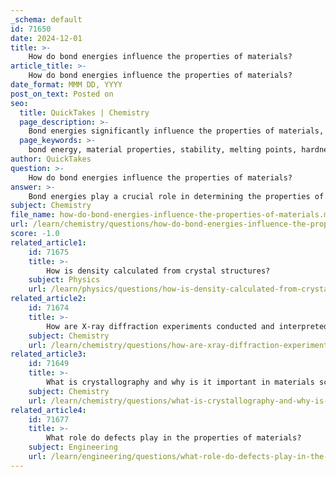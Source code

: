 ```yaml
---
_schema: default
id: 71650
date: 2024-12-01
title: >-
    How do bond energies influence the properties of materials?
article_title: >-
    How do bond energies influence the properties of materials?
date_format: MMM DD, YYYY
post_on_text: Posted on
seo:
  title: QuickTakes | Chemistry
  page_description: >-
    Bond energies significantly influence the properties of materials, including their stability, melting points, hardness, thermal stability, and reactivity, playing a critical role in material science.
  page_keywords: >-
    bond energy, material properties, stability, melting points, hardness, thermal stability, mechanical properties, chemical reactivity, ionic bonds, covalent bonds, metallic bonds, material science, material selection, thermal resistance
author: QuickTakes
question: >-
    How do bond energies influence the properties of materials?
answer: >-
    Bond energies play a crucial role in determining the properties of materials, influencing their stability, melting points, hardness, and overall behavior under various conditions. Here are some key points regarding how bond energies affect material properties:\n\n1. **Definition of Bond Energy**: Bond energy is defined as the amount of energy required to break one mole of bonds in a substance, resulting in the separation of atoms. Higher bond energies indicate stronger bonds, which directly correlate with the stability of the material.\n\n2. **Influence on Physical State**: The bond energy of a material significantly affects its physical state at room temperature. Materials with high bond energies tend to be solid, as the strong interactions between atoms keep them closely packed. Conversely, materials with low bond energies are more likely to exist as gases, while those with intermediate bond energies may be found in a liquid state.\n\n3. **Thermal Stability**: Stronger bonds allow materials to withstand higher temperatures before the bonds break, leading to melting or softening. For instance, ionic and covalent bonds typically exhibit high bond energies, contributing to higher melting points and greater thermal stability in materials like ceramics and metals.\n\n4. **Mechanical Properties**: The hardness and stiffness of materials are also influenced by bond energies. Materials with high bond energies, such as diamond (which has a very high bond energy due to its strong covalent bonds), exhibit exceptional hardness. In contrast, materials with weaker bonds may be more ductile or malleable.\n\n5. **Chemical Reactivity**: Bond energies are essential in determining the reactivity of materials. For example, if the bonds formed in the products of a chemical reaction are stronger than those broken in the reactants, energy is released, indicating a favorable reaction. This relationship can be quantified using the enthalpy change of reactions, which is calculated based on the bond energies involved.\n\n6. **Variability Among Different Bonds**: Different types of bonds (ionic, covalent, metallic) have varying bond energies, which can lead to significant differences in material properties. For example, ionic bonds generally have higher bond energies compared to hydrogen bonds, resulting in different melting points and mechanical strengths.\n\n7. **Applications in Material Science**: Understanding bond energies is crucial for material scientists when designing and selecting materials for specific applications. By manipulating bond types and energies, scientists can tailor materials to achieve desired properties, such as increased strength, thermal resistance, or chemical stability.\n\nIn summary, bond energies are fundamental to understanding the physical and chemical properties of materials. They influence everything from the state of matter to mechanical strength and thermal stability, making them a critical factor in material science and engineering.
subject: Chemistry
file_name: how-do-bond-energies-influence-the-properties-of-materials.md
url: /learn/chemistry/questions/how-do-bond-energies-influence-the-properties-of-materials
score: -1.0
related_article1:
    id: 71675
    title: >-
        How is density calculated from crystal structures?
    subject: Physics
    url: /learn/physics/questions/how-is-density-calculated-from-crystal-structures
related_article2:
    id: 71674
    title: >-
        How are X-ray diffraction experiments conducted and interpreted?
    subject: Chemistry
    url: /learn/chemistry/questions/how-are-xray-diffraction-experiments-conducted-and-interpreted
related_article3:
    id: 71649
    title: >-
        What is crystallography and why is it important in materials science?
    subject: Chemistry
    url: /learn/chemistry/questions/what-is-crystallography-and-why-is-it-important-in-materials-science
related_article4:
    id: 71677
    title: >-
        What role do defects play in the properties of materials?
    subject: Engineering
    url: /learn/engineering/questions/what-role-do-defects-play-in-the-properties-of-materials
---
```


&nbsp;